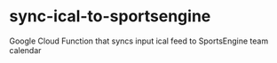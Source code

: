 # sync-ical-to-sportsengine
Google Cloud Function that syncs input ical feed to SportsEngine team calendar
